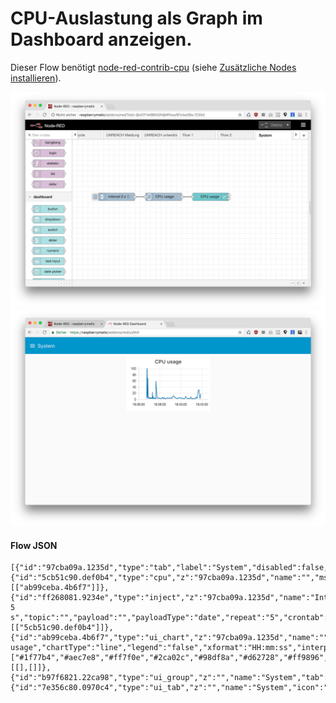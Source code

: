 # CPU-Auslastung als Graph im Dashboard anzeigen.

Dieser Flow benötigt [node-red-contrib-cpu](https://flows.nodered.org/node/node-red-contrib-cpu) (siehe [Zusätzliche Nodes installieren](Node-Installation)).

![](images/cpu-1.png)
![](images/cpu-2.png)


#### Flow JSON

```
[{"id":"97cba09a.1235d","type":"tab","label":"System","disabled":false,"info":""},{"id":"5cb51c90.def0b4","type":"cpu","z":"97cba09a.1235d","name":"","msgCore":true,"msgOverall":false,"x":350,"y":220,"wires":[["ab99ceba.4b6f7"]]},{"id":"ff268081.9234e","type":"inject","z":"97cba09a.1235d","name":"Interval 5 s","topic":"","payload":"","payloadType":"date","repeat":"5","crontab":"","once":false,"onceDelay":0.1,"x":170,"y":220,"wires":[["5cb51c90.def0b4"]]},{"id":"ab99ceba.4b6f7","type":"ui_chart","z":"97cba09a.1235d","name":"","group":"b97f6821.22ca98","order":0,"width":0,"height":0,"label":"CPU usage","chartType":"line","legend":"false","xformat":"HH:mm:ss","interpolate":"linear","nodata":"","dot":false,"ymin":"","ymax":"","removeOlder":1,"removeOlderPoints":"","removeOlderUnit":"3600","cutout":0,"useOneColor":false,"colors":["#1f77b4","#aec7e8","#ff7f0e","#2ca02c","#98df8a","#d62728","#ff9896","#9467bd","#c5b0d5"],"useOldStyle":false,"x":530,"y":220,"wires":[[],[]]},{"id":"b97f6821.22ca98","type":"ui_group","z":"","name":"System","tab":"7e356c80.0970c4","disp":false,"width":"6","collapse":false},{"id":"7e356c80.0970c4","type":"ui_tab","z":"","name":"System","icon":"dashboard"}]
```